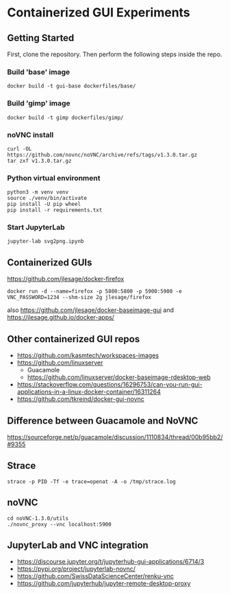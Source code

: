 # Containerized GUI Experiments

## Getting Started

First, clone the repository. Then perform the following steps inside the repo.

### Build 'base' image

```
docker build -t gui-base dockerfiles/base/
```

### Build 'gimp' image

```
docker build -t gimp dockerfiles/gimp/
```

### noVNC install

```
curl -OL https://github.com/novnc/noVNC/archive/refs/tags/v1.3.0.tar.gz
tar zxf v1.3.0.tar.gz
```

### Python virtual environment

```
python3 -m venv venv
source ./venv/bin/activate
pip install -U pip wheel
pip install -r requirements.txt
```

### Start JupyterLab

```
jupyter-lab svg2png.ipynb
```

## Containerized GUIs

https://github.com/jlesage/docker-firefox

    docker run -d --name=firefox -p 5800:5800 -p 5900:5900 -e VNC_PASSWORD=1234 --shm-size 2g jlesage/firefox

also https://github.com/jlesage/docker-baseimage-gui and
https://jlesage.github.io/docker-apps/

## Other containerized GUI repos

- https://github.com/kasmtech/workspaces-images
- https://github.com/linuxserver
  - Guacamole
  - https://github.com/linuxserver/docker-baseimage-rdesktop-web
- https://stackoverflow.com/questions/16296753/can-you-run-gui-applications-in-a-linux-docker-container/16311264
- https://github.com/tkreind/docker-gui-novnc

## Difference between Guacamole and NoVNC

https://sourceforge.net/p/guacamole/discussion/1110834/thread/00b95bb2/#9355

## Strace

```
strace -p PID -Tf -e trace=openat -A -o /tmp/strace.log
```

## noVNC

```
cd noVNC-1.3.0/utils
./novnc_proxy --vnc localhost:5900
```

## JupyterLab and VNC integration

- https://discourse.jupyter.org/t/jupyterhub-gui-applications/6714/3
- https://pypi.org/project/jupyterlab-novnc/
- https://github.com/SwissDataScienceCenter/renku-vnc
- https://github.com/jupyterhub/jupyter-remote-desktop-proxy

